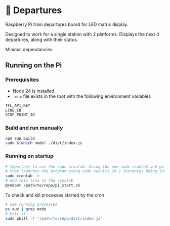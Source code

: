 # 🚉 Departures

Raspberry Pi train departures board for LED matrix display.

Designed to work for a single station with 2 platforms. Displays the next 4 departures, along with their status.

Minimal dependancies.

## Running on the Pi

### Prerequisites

- Node 24 is installed
- `.env` file exists in the root with the following environment variables

```bash
TFL_API_KEY
LINE_ID
STOP_POINT_ID
```

### Build and run manually

```bash
npm run build
sudo $(which node) ./dist/index.js
```

### Running on startup

```bash
# Important to use the sudo crontab. Using the non-sudo crontab and pointing it to a script
# that launches the program using sudo results in 2 instances being launched ¯\_(ツ)_/¯
sudo crontab -e
# Add this line to the crontab
@reboot /path/to/repo/pi_start.sh
```

To check and kill processes started by the cron

```bash
# See running processes
ps aux | grep node
# Kill it
sudo pkill -f "/path/to/repo/dist/index.js"
```
